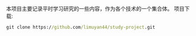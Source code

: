 本项目主要记录平时学习研究的一些内容，作为各个技术的一个集合体。
项目下载:
```cmd
git clone https://github.com/limuyan44/study-project.git
```